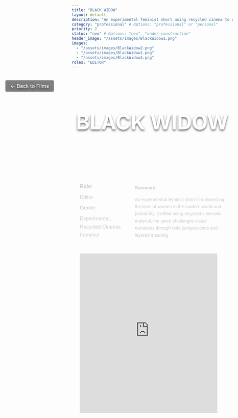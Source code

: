 ```yaml
---
title: "BLACK WIDOW"
layout: default
description: "An experimental feminist short using recycled cinema to explore patriarchy and the lives of women"
category: "professional" # Options: "professional" or "personal"
priority: 2
status: "new" # Options: "new", "under_construction"
header_image: "/assets/images/BlackWidow1.png"
images:
  - "/assets/images/BlackWidow2.png"
  - "/assets/images/BlackWidow1.png"
  - "/assets/images/BlackWidow3.png"
roles: "EDITOR"
---
```


<div class="banner">
  <div class="banner-content">
    <h1>BLACK WIDOW</h1>
    <a href="/film/" class="back-button">← Back to Films</a>
  </div>
</div>

<div class="film-detail-container">
  <!-- Role, Genre, and Summary -->
  <div class="film-info">
    <div class="film-role-genre">
      <p><strong>Role:</strong></p>
      <p>Editor</p>
      <p><strong>Genre:</strong></p>
      <p>Experimental, Recycled Cinema, Feminist</p>
    </div>
    <div class="film-summary">
      <p><strong>Summary:</strong></p>
      <p>An experimental feminist short film dissecting the lives of women in the modern world and patriarchy. Crafted using recycled cinematic material, the piece challenges visual narratives through bold juxtapositions and layered meaning.</p>
    </div>
  </div>

  <!-- Embedded Video -->
  <div class="film-video">
    <iframe
      width="95%" 
      height="500" 
      src="https://www.youtube.com/embed/cFGPPTc37xs" 
      title="YouTube video player"
      frameborder="0"
      allow="accelerometer; autoplay; clipboard-write; encrypted-media; gyroscope; picture-in-picture" 
      allowfullscreen>
    </iframe>
  </div>
</div>

<style>
/* Banner Section */
.banner {
  background-image: url('/assets/images/BlackWidow1.png');
  background-size: cover;
  background-position: center;
  height: 300px;
  width: 100vw;
  margin-left: calc(-50vw + 50%);
  position: relative;
  display: flex;
  justify-content: center;
  align-items: center;
}

.banner-content {
  text-align: center;
  color: white;
  text-shadow: 0 4px 6px rgba(0, 0, 0, 0.6);
}

.banner h1 {
  font-size: 4rem;
  margin: 0;
}

.back-button {
  position: absolute;
  top: 20px;
  left: 20px;
  color: white;
  text-decoration: none;
  font-size: 1rem;
  background: rgba(0, 0, 0, 0.5);
  padding: 0.5rem 1rem;
  border-radius: 4px;
}

/* Film Info Section */
.film-detail-container {
  width: 90%;
  max-width: 1200px;
  margin: 2rem auto;
  font-family: 'Poppins', sans-serif;
  color: #ccc;
  line-height: 1.6;
}

.film-info {
  display: flex;
  flex-wrap: wrap;
  gap: 2rem;
  margin-bottom: 2rem;
}

.film-role-genre {
  flex: 1;
}

.film-role-genre p {
  margin: 0.5rem 0;
  font-size: 1rem;
}

.film-summary {
  flex: 2;
}

.film

